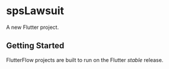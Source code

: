 # spsLawsuit

A new Flutter project.

## Getting Started

FlutterFlow projects are built to run on the Flutter _stable_ release.
